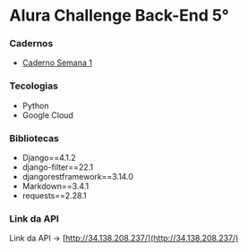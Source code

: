 # Alura Challenge Back-End 5°

### Cadernos
* [Caderno Semana 1](doc/semana_1.md)

### Tecologias 
- Python
- Google Cloud

### Bibliotecas
- Django==4.1.2
- django-filter==22.1
- djangorestframework==3.14.0
- Markdown==3.4.1
- requests==2.28.1

### Link da API
Link da API -> [http://34.138.208.237/](http://34.138.208.237/)